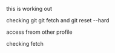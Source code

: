 this is working out

checking git git fetch and git reset --hard

access freom other profile

checking fetch

